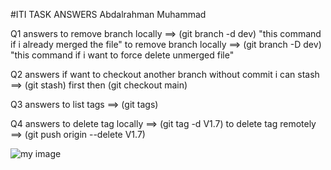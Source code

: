 #ITI TASK ANSWERS Abdalrahman Muhammad

Q1 answers
to remove branch locally ==> (git branch -d dev) "this command if i already merged the file"
to remove branch locally ==> (git branch -D dev) "this command if i want to force delete unmerged file"

Q2 answers
if want to checkout another branch without commit i can stash ==> (git stash) first then (git checkout main)

Q3 answers
to list tags ==> (git tags)

Q4 answers
to delete tag locally ==> (git tag -d V1.7)
to delete tag remotely ==> (git push origin --delete V1.7)

![my image](/repository/assests/profilePic.png)
